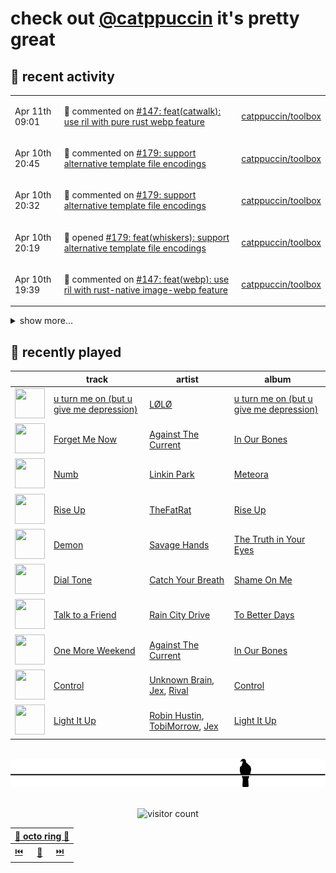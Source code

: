 # check out [@catppuccin](https://github.com/catppuccin) it's pretty great

## 📅 recent activity

<!-- SCRIPT:REPLACE:GITHUB -->
<table>
<tbody>
<tr>
<td><span title='2024-04-11T09:01:32+00:00'>Apr 11th 09:01</span></td>
<td>

💬 commented on [#147: feat(catwalk): use ril with pure rust webp feature](https://github.com/catppuccin/toolbox/pull/147)

</td>
<td>

[catppuccin/toolbox](https://github.com/catppuccin/toolbox)

</td>
</tr>
<tr>
<td><span title='2024-04-10T20:45:21+00:00'>Apr 10th 20:45</span></td>
<td>

💬 commented on [#179: support alternative template file encodings](https://github.com/catppuccin/toolbox/pull/179)

</td>
<td>

[catppuccin/toolbox](https://github.com/catppuccin/toolbox)

</td>
</tr>
<tr>
<td><span title='2024-04-10T20:32:02+00:00'>Apr 10th 20:32</span></td>
<td>

💬 commented on [#179: support alternative template file encodings](https://github.com/catppuccin/toolbox/pull/179)

</td>
<td>

[catppuccin/toolbox](https://github.com/catppuccin/toolbox)

</td>
</tr>
<tr>
<td><span title='2024-04-10T20:19:38+00:00'>Apr 10th 20:19</span></td>
<td>

🚀 opened [#179: feat(whiskers): support alternative template file encodings](https://github.com/catppuccin/toolbox/pull/179)

</td>
<td>

[catppuccin/toolbox](https://github.com/catppuccin/toolbox)

</td>
</tr>
<tr>
<td><span title='2024-04-10T19:39:29+00:00'>Apr 10th 19:39</span></td>
<td>

💬 commented on [#147: feat(webp): use ril with rust-native image-webp feature](https://github.com/catppuccin/toolbox/pull/147)

</td>
<td>

[catppuccin/toolbox](https://github.com/catppuccin/toolbox)

</td>
</tr>
</tbody>
</table>

<details>
<summary>show more...</summary>
<table>
<tbody>
<tr>
<td><span title='2024-04-10T18:49:48+00:00'>Apr 10th 18:49</span></td>
<td>

💬 commented on [#178: Whiskers doesn't read frontmatter in files encoded as UTF-8 with BOM](https://github.com/catppuccin/toolbox/issues/178)

</td>
<td>

[catppuccin/toolbox](https://github.com/catppuccin/toolbox)

</td>
</tr>
<tr>
<td><span title='2024-04-10T18:48:06+00:00'>Apr 10th 18:48</span></td>
<td>

💬 commented on [#176: build(nix): add overlay](https://github.com/catppuccin/toolbox/pull/176)

</td>
<td>

[catppuccin/toolbox](https://github.com/catppuccin/toolbox)

</td>
</tr>
<tr>
<td><span title='2024-04-10T18:47:41+00:00'>Apr 10th 18:47</span></td>
<td>

🚢 pushed 1 commit to `main`

</td>
<td>

[catppuccin/toolbox](https://github.com/catppuccin/toolbox)

</td>
</tr>
<tr>
<td><span title='2024-04-10T18:47:39+00:00'>Apr 10th 18:47</span></td>
<td>

🎉 closed [#176: build(nix): add overlay](https://github.com/catppuccin/toolbox/pull/176)

</td>
<td>

[catppuccin/toolbox](https://github.com/catppuccin/toolbox)

</td>
</tr>
<tr>
<td><span title='2024-04-09T11:50:25+00:00'>Apr 9th 11:50</span></td>
<td>

🔍 reviewed [#2: build: use whiskers](https://github.com/catppuccin/zsh-fsh/pull/2)

</td>
<td>

[catppuccin/zsh-fsh](https://github.com/catppuccin/zsh-fsh)

</td>
</tr>
<tr>
<td><span title='2024-04-09T11:48:47+00:00'>Apr 9th 11:48</span></td>
<td>

📢 opened [#177: include flavour's colours at top level when rendering single-flavor matrix templates](https://github.com/catppuccin/toolbox/issues/177)

</td>
<td>

[catppuccin/toolbox](https://github.com/catppuccin/toolbox)

</td>
</tr>
<tr>
<td><span title='2024-04-08T22:04:38+00:00'>Apr 8th 22:04</span></td>
<td>

💬 commented on [#2315: feat: explicitly track current/past maintainers](https://github.com/catppuccin/catppuccin/pull/2315)

</td>
<td>

[catppuccin/catppuccin](https://github.com/catppuccin/catppuccin)

</td>
</tr>
<tr>
<td><span title='2024-04-08T22:01:53+00:00'>Apr 8th 22:01</span></td>
<td>

🔍 reviewed [#2315: feat: explicitly track current/past maintainers](https://github.com/catppuccin/catppuccin/pull/2315)

</td>
<td>

[catppuccin/catppuccin](https://github.com/catppuccin/catppuccin)

</td>
</tr>
<tr>
<td><span title='2024-04-08T16:30:31+00:00'>Apr 8th 16:30</span></td>
<td>

🔍 reviewed [#2315: feat: explicitly track current/past maintainers](https://github.com/catppuccin/catppuccin/pull/2315)

</td>
<td>

[catppuccin/catppuccin](https://github.com/catppuccin/catppuccin)

</td>
</tr>
<tr>
<td><span title='2024-04-08T07:51:25+00:00'>Apr 8th 07:51</span></td>
<td>

🚀 opened [#16: chore: temporarily remove ctp cli formula](https://github.com/catppuccin/homebrew-tap/pull/16)

</td>
<td>

[catppuccin/homebrew-tap](https://github.com/catppuccin/homebrew-tap)

</td>
</tr>
<tr>
<td><span title='2024-04-07T15:07:17+00:00'>Apr 7th 15:07</span></td>
<td>

💬 commented on [#2103: Nix](https://github.com/catppuccin/catppuccin/issues/2103)

</td>
<td>

[catppuccin/catppuccin](https://github.com/catppuccin/catppuccin)

</td>
</tr>
<tr>
<td><span title='2024-04-07T15:07:16+00:00'>Apr 7th 15:07</span></td>
<td>

✅ closed [#2103: Nix](https://github.com/catppuccin/catppuccin/issues/2103)

</td>
<td>

[catppuccin/catppuccin](https://github.com/catppuccin/catppuccin)

</td>
</tr>
<tr>
<td><span title='2024-04-07T15:06:56+00:00'>Apr 7th 15:06</span></td>
<td>

🚢 pushed 1 commit to `main`

</td>
<td>

[catppuccin/catppuccin](https://github.com/catppuccin/catppuccin)

</td>
</tr>
<tr>
<td><span title='2024-04-07T15:06:55+00:00'>Apr 7th 15:06</span></td>
<td>

🎉 closed [#2354: docs: add catppuccin/nix](https://github.com/catppuccin/catppuccin/pull/2354)

</td>
<td>

[catppuccin/catppuccin](https://github.com/catppuccin/catppuccin)

</td>
</tr>
<tr>
<td><span title='2024-04-07T15:06:45+00:00'>Apr 7th 15:06</span></td>
<td>

💬 commented on [#2354: docs: add catppuccin/nix](https://github.com/catppuccin/catppuccin/pull/2354)

</td>
<td>

[catppuccin/catppuccin](https://github.com/catppuccin/catppuccin)

</td>
</tr>
<tr>
<td><span title='2024-04-07T14:59:47+00:00'>Apr 7th 14:59</span></td>
<td>

💬 commented on [#14: update to work with latest upload-artifact action](https://github.com/catppuccin/homebrew-tap/issues/14)

</td>
<td>

[catppuccin/homebrew-tap](https://github.com/catppuccin/homebrew-tap)

</td>
</tr>
<tr>
<td><span title='2024-04-07T14:59:47+00:00'>Apr 7th 14:59</span></td>
<td>

✅ closed [#14: update to work with latest upload-artifact action](https://github.com/catppuccin/homebrew-tap/issues/14)

</td>
<td>

[catppuccin/homebrew-tap](https://github.com/catppuccin/homebrew-tap)

</td>
</tr>
</tbody>
</table>
</details>
<!-- SCRIPT:REPLACE:GITHUB -->

## 🎵 recently played

<!-- SCRIPT:REPLACE:SPOTIFY -->
| | track | artist | album |
| - | - | - | - |
| <img src="https://i.scdn.co/image/ab67616d00004851bc6e438b05ceb0aa85977e5d" width="48" height="48"> | [u turn me on (but u give me depression)](https://open.spotify.com/track/7MeP128gHh4GyTMoGUiZlt) | [LØLØ](https://open.spotify.com/artist/5MjcGshMggPgIHinIUDaX0) | [u turn me on (but u give me depression)](https://open.spotify.com/track/7MeP128gHh4GyTMoGUiZlt) |
| <img src="https://i.scdn.co/image/ab67616d000048519d92c1661f5a7784808fabdb" width="48" height="48"> | [Forget Me Now](https://open.spotify.com/track/7a4mTLsXkBfRrakiKQVCTQ) | [Against The Current](https://open.spotify.com/artist/6yhD1KjhLxIETFF7vIRf8B) | [In Our Bones](https://open.spotify.com/track/7a4mTLsXkBfRrakiKQVCTQ) |
| <img src="https://i.scdn.co/image/ab67616d000048515f1f51d14e8bea89484ecd1b" width="48" height="48"> | [Numb](https://open.spotify.com/track/2nLtzopw4rPReszdYBJU6h) | [Linkin Park](https://open.spotify.com/artist/6XyY86QOPPrYVGvF9ch6wz) | [Meteora](https://open.spotify.com/track/2nLtzopw4rPReszdYBJU6h) |
| <img src="https://i.scdn.co/image/ab67616d00004851043a40737b9cded403f02ee4" width="48" height="48"> | [Rise Up](https://open.spotify.com/track/6inzGTxyGsXVjpVKtFGrcE) | [TheFatRat](https://open.spotify.com/artist/3OKg7YbOIatODzkRIbLJR4) | [Rise Up](https://open.spotify.com/track/6inzGTxyGsXVjpVKtFGrcE) |
| <img src="https://i.scdn.co/image/ab67616d00004851b75c58c19c787ca671d5c75c" width="48" height="48"> | [Demon](https://open.spotify.com/track/5u2t394YumuXAnHT2lr4Wj) | [Savage Hands](https://open.spotify.com/artist/3z1C31NkSQPWEFGkXCp3zx) | [The Truth in Your Eyes](https://open.spotify.com/track/5u2t394YumuXAnHT2lr4Wj) |
| <img src="https://i.scdn.co/image/ab67616d00004851541c7c20dac9c62fdac4a099" width="48" height="48"> | [Dial Tone](https://open.spotify.com/track/07SNyTzawbbC81CQivr2N0) | [Catch Your Breath](https://open.spotify.com/artist/2fqPOGxG12nEERj8YG7p22) | [Shame On Me](https://open.spotify.com/track/07SNyTzawbbC81CQivr2N0) |
| <img src="https://i.scdn.co/image/ab67616d00004851b048f1c35393209592b515c0" width="48" height="48"> | [Talk to a Friend](https://open.spotify.com/track/6nqCVzh5uUc85E0Kctky9r) | [Rain City Drive](https://open.spotify.com/artist/4rMxZovfLSDjEL9eI2pKo7) | [To Better Days](https://open.spotify.com/track/6nqCVzh5uUc85E0Kctky9r) |
| <img src="https://i.scdn.co/image/ab67616d000048519d92c1661f5a7784808fabdb" width="48" height="48"> | [One More Weekend](https://open.spotify.com/track/3w5ECOVehiYqMvrmqOxkoH) | [Against The Current](https://open.spotify.com/artist/6yhD1KjhLxIETFF7vIRf8B) | [In Our Bones](https://open.spotify.com/track/3w5ECOVehiYqMvrmqOxkoH) |
| <img src="https://i.scdn.co/image/ab67616d00004851b262f3b6530efb4a6e9395ba" width="48" height="48"> | [Control](https://open.spotify.com/track/46MUbxLye12SKBN7xHg3CF) | [Unknown Brain](https://open.spotify.com/artist/0okpgBQamDqOZazBeH0J3I), [Jex](https://open.spotify.com/artist/0NO8SsF6umjI3iQJzTycVF), [Rival](https://open.spotify.com/artist/4u1nYxjl132D6rcMeYQ6Zz) | [Control](https://open.spotify.com/track/46MUbxLye12SKBN7xHg3CF) |
| <img src="https://i.scdn.co/image/ab67616d00004851a6e3b8e67394514a0097311a" width="48" height="48"> | [Light It Up](https://open.spotify.com/track/6ibayfvVOby1NSKJFohtZp) | [Robin Hustin](https://open.spotify.com/artist/6FPDULwgllPquFdqdzj5gi), [TobiMorrow](https://open.spotify.com/artist/7CSAJPH9eLCOvPc9jn1I6e), [Jex](https://open.spotify.com/artist/0NO8SsF6umjI3iQJzTycVF) | [Light It Up](https://open.spotify.com/track/6ibayfvVOby1NSKJFohtZp) |

<!-- SCRIPT:REPLACE:SPOTIFY -->

<br>

<div align="center">

<picture>
    <source media="(prefers-color-scheme: light)" srcset="assets/pigeon-light.svg">
    <source media="(prefers-color-scheme: dark)" srcset="assets/pigeon-dark.svg">
    <img alt="pigeon sitting on a wire" src="assets/pigeon-light.svg">
</picture>

<br>
<br>

![visitor count](https://profile-counter.glitch.me/backwardspy/count.svg)

<table>
    <thead>
        <th colspan="3"><a href="https://octo-ring.com">🐙 octo ring 🐙</a></th>
    </thead>
    <tbody>
        <td><a href="https://octo-ring.com/p/backwardspy/prev">⏮️</a></td>
        <td><a href="https://octo-ring.com/p/backwardspy/random">🔀</a></td>
        <td><a href="https://octo-ring.com/p/backwardspy/next">⏭️</a></td>
    </tbody>
</table>

</div>
